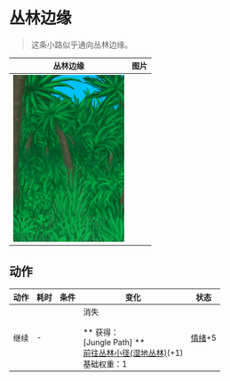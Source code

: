 # 丛林边缘  
> 这条小路似乎通向丛林边缘。  
  
  丛林边缘  |   图片   
 ----  |  ----:   
   |  <img decoding="async" src="Sprite/Jungle.png" href="a.md" style="max-width:300px;max-height:300px;">   
  
## 动作  
动作  |  耗时  |  条件  |  变化  |  状态  
----  |  ----  |  ----  |  ----  |  ----  
继续<br>  |  -  |    |  消失<br><br>** 获得： **<br>** [Jungle Path] **<br>  [前往丛林小径(湿地丛林)](Path_WetlandsToJungle.md)(+1)<br>基础权重：1<br>  |  [情绪](Morale.md)+5  
